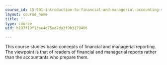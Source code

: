 ```yaml
---
course_id: 15-501-introduction-to-financial-and-managerial-accounting-spring-2004
layout: course_home
title: ''
type: course
uid: b197f19f13ee4d75ed7da3f9b3179406

---
```

This course studies basic concepts of financial and managerial reporting. The viewpoint is that of readers of financial and managerial reports rather than the accountants who prepare them.
